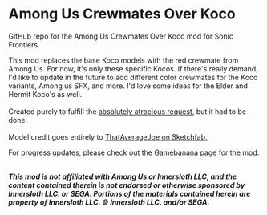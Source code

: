 # Among Us Crewmates Over Koco
GitHub repo for the Among Us Crewmates Over Koco mod for Sonic Frontiers.

This mod replaces the base Koco models with the red crewmate from Among Us. For now, it's only these specific Kocos. If there's really demand, I'd like to update in the future to add different color crewmates for the Koco variants, Among us SFX, and more. I'd love some ideas for the Elder and Hermit Koco's as well.<br><br>Created purely to fulfill the <a href="https://gamebanana.com/requests/42949">absolutely atrocious request</a>, but it had to be done.<br><br>Model credit goes entirely to <a href="https://sketchfab.com/3d-models/crewmate-among-us-83abf847602f495eb37c304c4b21c9d5" target="_blank">ThatAverageJoe on Sketchfab.</a><br>

For progress updates, please check out the <a href="https://gamebanana.com/mods/411969" target="_blank">Gamebanana</a> page for the mod.

<i><span class="RedColor"><br><b>This mod is not affiliated with Among Us or Innersloth LLC, and the content contained therein is not endorsed or otherwise sponsored by Innersloth LLC. or SEGA. Portions of the materials contained herein are property of Innersloth LLC. © Innersloth LLC. and/or SEGA.</b></span></i>
